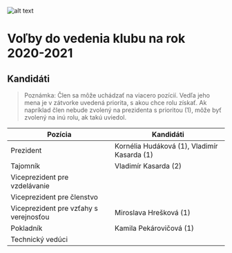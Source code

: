 ![alt text][logo]
# Voľby do vedenia klubu na rok 2020-2021

## Kandidáti
> Poznámka: Člen sa môže uchádzať na viacero pozícií. Vedľa jeho mena je v zátvorke uvedená priorita, s akou chce rolu získať. Ak napríklad člen nebude zvolený na prezidenta s prioritou (1), môže byť zvolený na inú rolu, ak takú uviedol.

| Pozícia                                | Kandidáti                                   |
|----------------------------------------|---------------------------------------------|
| Prezident                              | Kornélia Hudáková (1), Vladimír Kasarda (1) |
| Tajomník                               | Vladimír Kasarda (2)                        |
| Viceprezident pre vzdelávanie          |                                             |
| Viceprezident pre členstvo             |                                             |
| Viceprezident pre vzťahy s verejnosťou | Miroslava Hrešková (1)                      |
| Pokladník                              | Kamila Pekárovičová (1)                     |
| Technický vedúci                       |                                             |

[logo]: https://raw.githubusercontent.com/toastmasters-kosice/toastmasters-kosice.github.io/develop/src/images/tmke-logo.jpg "Logo Toastmasters Košice"